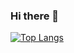 ### Hi there 👋

[![Top Langs](https://github-readme-stats.vercel.app/api/top-langs/?username=ethanavatar&layout=compact&hide=brainfuck,ShaderLab&theme=dark)](https://github.com/ethanavatar)
